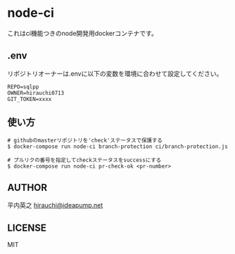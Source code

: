# node-ci
これはci機能つきのnode開発用dockerコンテナです。

## .env
リポジトリオーナーは.envに以下の変数を環境に合わせて設定してください。
```
REPO=sqlpp
OWNER=hirauchi0713
GIT_TOKEN=xxxx
```

## 使い方
```
# githubのmasterリポジトリを'check'ステータスで保護する
$ docker-compose run node-ci branch-protection ci/branch-protection.js

# プルリクの番号を指定してcheckステータスをsuccessにする
$ docker-compose run node-ci pr-check-ok <pr-number>
```

## AUTHOR
平内英之 <hirauchi@ideapump.net>

## LICENSE
MIT
